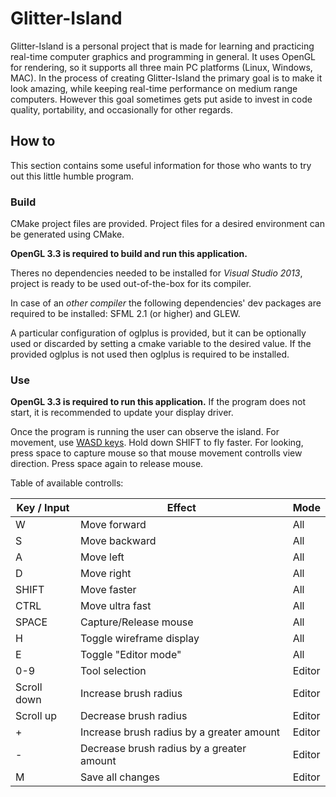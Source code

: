 
Glitter-Island
==============

Glitter-Island is a personal project that is made for learning and practicing
real-time computer graphics and programming in general. It uses OpenGL for rendering, 
so it supports all three main PC platforms (Linux, Windows, MAC). In the process of 
creating Glitter-Island the primary goal is to make it look amazing, while 
keeping real-time performance on medium range computers. However this goal 
sometimes gets put aside to invest in code quality, portability, and 
occasionally for other regards.

## How to

This section contains some useful information for those who wants to 
try out this little humble program.

### Build

CMake project files are provided. Project files for a desired environment 
can be generated using CMake.

**OpenGL 3.3 is required to build and run this application.**

Theres no dependencies needed to be installed for _Visual Studio 2013_, project is 
ready to be used out-of-the-box for its compiler.

In case of an _other compiler_ the following dependencies' dev packages are required to be installed:
SFML 2.1 (or higher) and GLEW.

A particular configuration of oglplus is provided, but it can be optionally used or 
discarded by setting a cmake variable to the desired value. If the provided oglplus 
is not used then oglplus is required to be installed.

### Use

**OpenGL 3.3 is required to run this application.** If the program does not start, 
it is recommended to update your display driver.

Once the program is running the user can observe the island. 
For movement, use [WASD keys](https://en.wikipedia.org/wiki/Arrow_keys#WASD_keys). 
Hold down SHIFT to fly faster. For looking, press space to capture mouse so that mouse movement 
controlls view direction. Press space again to release mouse. 

Table of available controlls:

| Key / Input | Effect                                     | Mode   |
|-------------|--------------------------------------------|--------|
| W           | Move forward                               | All    |
| S           | Move backward                              | All    |
| A           | Move left                                  | All    |
| D           | Move right                                 | All    |
| SHIFT       | Move faster                                | All    |
| CTRL        | Move ultra fast                            | All    |
| SPACE       | Capture/Release mouse                      | All    |
| H           | Toggle wireframe display                   | All    |
| E           | Toggle "Editor mode"                       | All    |
| 0-9         | Tool selection                             | Editor |
| Scroll down | Increase brush radius                      | Editor |
| Scroll up   | Decrease brush radius                      | Editor |
| +           | Increase brush radius by a greater amount  | Editor |
| -           | Decrease brush radius by a greater amount  | Editor |
| M           | Save all changes                           | Editor |
